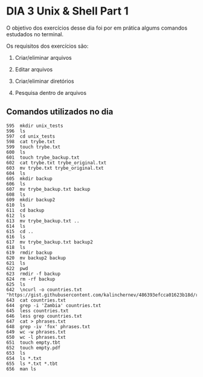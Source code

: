 # DIA 3 Unix & Shell Part 1

O objetivo dos exercícios desse dia foi por em prática algums comandos estudados no terminal.

Os requisitos dos exercícios são:

1. Criar/eliminar arquivos

2. Editar arquivos

3. Criar/eliminar diretórios

4. Pesquisa dentro de arquivos 

## Comandos utilizados no dia
```
595  mkdir unix_tests
596  ls
597  cd unix_tests
598  cat trybe.txt
599  touch trybe.txt
600  ls
601  touch trybe_backup.txt
602  cat trybe.txt trybe_original.txt
603  mv trybe.txt trybe_original.txt
604  ls
605  mkdir backup
606  ls
607  mv trybe_backup.txt backup
608  ls
609  mkdir backup2
610  ls
611  cd backup
612  ls
613  mv trybe_backup.txt ..
614  ls
615  cd ..
616  ls
617  mv trybe_backup.txt backup2
618  ls
619  rmdir backup
620  mv backup2 backup
621  ls
622  pwd
623  rmdir -f backup
624  rm -rf backup
625  ls
642  \ncurl -o countries.txt "https://gist.githubusercontent.com/kalinchernev/486393efcca01623b18d/raw/daa24c9fea66afb7d68f8d69f0c4b8eeb9406e83/countries"
643  cat countries.txt
644  grep -i 'Zambia' countries.txt
645  less countries.txt
646  less grep countries.txt
647  cat > phrases.txt
648  grep -iv 'fox' phrases.txt
649  wc -w phrases.txt
650  wc -l phrases.txt
651  touch empty.tbt
652  touch empty.pdf
653  ls
654  ls *.txt
655  ls *.txt *.tbt
656  man ls
```
